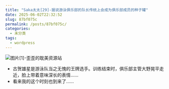 ```yaml
---
title: "Saka太太[29]-据说游泳俱乐部的队长传统上会成为俱乐部成员的种子罐"
date: 2025-06-02T22:32:52
slug: 87bf075c
permalink: /posts/87bf075c/
categories:
  - 未分类
tags:
  - wordpress
---
```


![图片[1]-歪歪的耽美资源站](/images/wp/87bf075c-98abed39.jpg)

*   古贺雄星是游泳队当之无愧的王牌选手。训练结束时，俱乐部主管大野晃平走近，脸上带着意味深长的表情……
*   看来我的这个时刻也到来了……
